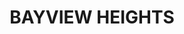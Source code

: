 ---
lastmod: '2025-04-06T06:05:21+00:00'
latitude: -16.993753
layout: suburb
longitude: 145.729193
postcode: '4868'
state: QLD
title: BAYVIEW HEIGHTS
url: /qld/bayview-heights/
---